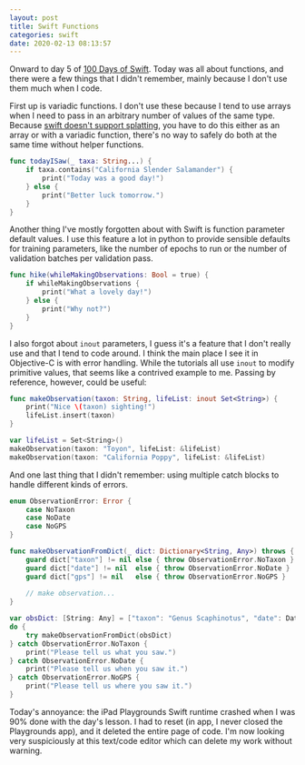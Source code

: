 ```yaml
---
layout: post
title: Swift Functions
categories: swift
date: 2020-02-13 08:13:57
---
```


Onward to day 5 of [100 Days of Swift](https://www.hackingwithswift.com/100). Today was all about functions, and there were a few things that I didn't remember, mainly because I don't use them much when I code.

First up is variadic functions. I don't use these because I tend to use arrays when I need to pass in an arbitrary number of values of the same type. Because [swift doesn't support splatting](https://bugs.swift.org/browse/SR-128), you have to do this either as an array or with a variadic function, there's no way to safely do both at the same time without helper functions.

```swift
func todayISaw(_ taxa: String...) {
    if taxa.contains("California Slender Salamander") {
        print("Today was a good day!")
    } else {
        print("Better luck tomorrow.")
    }
}
```

Another thing I've mostly forgotten about with Swift is function parameter default values. I use this feature a lot in python to provide sensible defaults for training parameters, like the number of epochs to run or the number of validation batches per validation pass.

```swift
func hike(whileMakingObservations: Bool = true) {
    if whileMakingObservations {
        print("What a lovely day!")
    } else {
        print("Why not?")
    }
}
```

I also forgot about `inout` parameters, I guess it's a feature that I don't really use and that I tend to code around. I think the main place I see it in Objective-C is with error handling. While the tutorials all use `inout` to modify primitive values, that seems like a contrived example to me. Passing by reference, however, could be useful:

```swift
func makeObservation(taxon: String, lifeList: inout Set<String>) {
    print("Nice \(taxon) sighting!")
    lifeList.insert(taxon)
}

var lifeList = Set<String>()
makeObservation(taxon: "Toyon", lifeList: &lifeList)
makeObservation(taxon: "California Poppy", lifeList: &lifeList)
```

And one last thing that I didn't remember: using multiple catch blocks to handle different kinds of errors.

```swift
enum ObservationError: Error {
    case NoTaxon
    case NoDate
    case NoGPS
}

func makeObservationFromDict(_ dict: Dictionary<String, Any>) throws {
    guard dict["taxon"] != nil else { throw ObservationError.NoTaxon }
    guard dict["date"] != nil  else { throw ObservationError.NoDate }
    guard dict["gps"] != nil   else { throw ObservationError.NoGPS }
    
    // make observation...
}

var obsDict: [String: Any] = ["taxon": "Genus Scaphinotus", "date": Date()]
do {
    try makeObservationFromDict(obsDict)
} catch ObservationError.NoTaxon {
    print("Please tell us what you saw.")
} catch ObservationError.NoDate {
    print("Please tell us when you saw it.")
} catch ObservationError.NoGPS {
    print("Please tell us where you saw it.")
}
```

Today's annoyance: the iPad Playgrounds Swift runtime crashed when I was 90% done with the day's lesson. I had to reset (in app, I never closed the Playgrounds app), and it deleted the entire page of code. I'm now looking very suspiciously at this text/code editor which can delete my work without warning.
